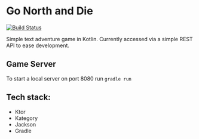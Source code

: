 # Go North and Die

[![Build Status](https://travis-ci.org/RawToast/go-north-and-die.svg?branch=master)](https://travis-ci.org/RawToast/go-north-and-die)

Simple text adventure game in Kotlin. Currently accessed via a simple REST API to ease development.

## Game Server

To start a local server on port 8080 run `gradle run`

## Tech stack:

* Ktor
* Kategory
* Jackson
* Gradle
